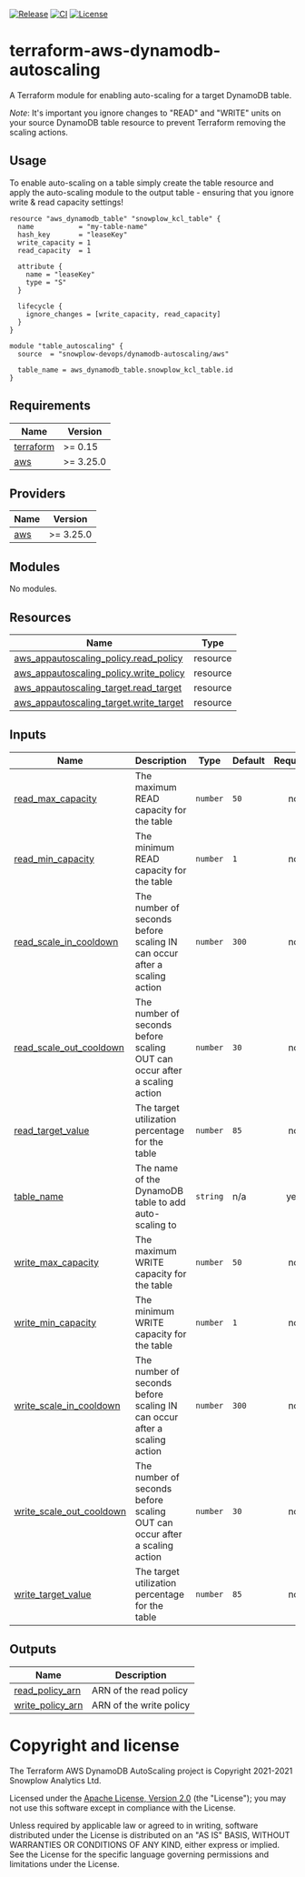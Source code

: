 [![Release][release-image]][release] [![CI][ci-image]][ci] [![License][license-image]][license]

# terraform-aws-dynamodb-autoscaling

A Terraform module for enabling auto-scaling for a target DynamoDB table.

_Note_: It's important you ignore changes to "READ" and "WRITE" units on your source DynamoDB table resource to prevent Terraform removing the scaling actions.

## Usage

To enable auto-scaling on a table simply create the table resource and apply the auto-scaling module to the output table - ensuring that you ignore write & read capacity settings!

```hcl
resource "aws_dynamodb_table" "snowplow_kcl_table" {
  name           = "my-table-name"
  hash_key       = "leaseKey"
  write_capacity = 1
  read_capacity  = 1

  attribute {
    name = "leaseKey"
    type = "S"
  }

  lifecycle {
    ignore_changes = [write_capacity, read_capacity]
  }
}

module "table_autoscaling" {
  source  = "snowplow-devops/dynamodb-autoscaling/aws"

  table_name = aws_dynamodb_table.snowplow_kcl_table.id
}
```

## Requirements

| Name | Version |
|------|---------|
| <a name="requirement_terraform"></a> [terraform](#requirement\_terraform) | >= 0.15 |
| <a name="requirement_aws"></a> [aws](#requirement\_aws) | >= 3.25.0 |

## Providers

| Name | Version |
|------|---------|
| <a name="provider_aws"></a> [aws](#provider\_aws) | >= 3.25.0 |

## Modules

No modules.

## Resources

| Name | Type |
|------|------|
| [aws_appautoscaling_policy.read_policy](https://registry.terraform.io/providers/hashicorp/aws/latest/docs/resources/appautoscaling_policy) | resource |
| [aws_appautoscaling_policy.write_policy](https://registry.terraform.io/providers/hashicorp/aws/latest/docs/resources/appautoscaling_policy) | resource |
| [aws_appautoscaling_target.read_target](https://registry.terraform.io/providers/hashicorp/aws/latest/docs/resources/appautoscaling_target) | resource |
| [aws_appautoscaling_target.write_target](https://registry.terraform.io/providers/hashicorp/aws/latest/docs/resources/appautoscaling_target) | resource |

## Inputs

| Name | Description | Type | Default | Required |
|------|-------------|------|---------|:--------:|
| <a name="input_read_max_capacity"></a> [read\_max\_capacity](#input\_read\_max\_capacity) | The maximum READ capacity for the table | `number` | `50` | no |
| <a name="input_read_min_capacity"></a> [read\_min\_capacity](#input\_read\_min\_capacity) | The minimum READ capacity for the table | `number` | `1` | no |
| <a name="input_read_scale_in_cooldown"></a> [read\_scale\_in\_cooldown](#input\_read\_scale\_in\_cooldown) | The number of seconds before scaling IN can occur after a scaling action | `number` | `300` | no |
| <a name="input_read_scale_out_cooldown"></a> [read\_scale\_out\_cooldown](#input\_read\_scale\_out\_cooldown) | The number of seconds before scaling OUT can occur after a scaling action | `number` | `30` | no |
| <a name="input_read_target_value"></a> [read\_target\_value](#input\_read\_target\_value) | The target utilization percentage for the table | `number` | `85` | no |
| <a name="input_table_name"></a> [table\_name](#input\_table\_name) | The name of the DynamoDB table to add auto-scaling to | `string` | n/a | yes |
| <a name="input_write_max_capacity"></a> [write\_max\_capacity](#input\_write\_max\_capacity) | The maximum WRITE capacity for the table | `number` | `50` | no |
| <a name="input_write_min_capacity"></a> [write\_min\_capacity](#input\_write\_min\_capacity) | The minimum WRITE capacity for the table | `number` | `1` | no |
| <a name="input_write_scale_in_cooldown"></a> [write\_scale\_in\_cooldown](#input\_write\_scale\_in\_cooldown) | The number of seconds before scaling IN can occur after a scaling action | `number` | `300` | no |
| <a name="input_write_scale_out_cooldown"></a> [write\_scale\_out\_cooldown](#input\_write\_scale\_out\_cooldown) | The number of seconds before scaling OUT can occur after a scaling action | `number` | `30` | no |
| <a name="input_write_target_value"></a> [write\_target\_value](#input\_write\_target\_value) | The target utilization percentage for the table | `number` | `85` | no |

## Outputs

| Name | Description |
|------|-------------|
| <a name="output_read_policy_arn"></a> [read\_policy\_arn](#output\_read\_policy\_arn) | ARN of the read policy |
| <a name="output_write_policy_arn"></a> [write\_policy\_arn](#output\_write\_policy\_arn) | ARN of the write policy |

# Copyright and license

The Terraform AWS DynamoDB AutoScaling project is Copyright 2021-2021 Snowplow Analytics Ltd.

Licensed under the [Apache License, Version 2.0][license] (the "License");
you may not use this software except in compliance with the License.

Unless required by applicable law or agreed to in writing, software
distributed under the License is distributed on an "AS IS" BASIS,
WITHOUT WARRANTIES OR CONDITIONS OF ANY KIND, either express or implied.
See the License for the specific language governing permissions and
limitations under the License.

[release]: https://github.com/snowplow-devops/terraform-aws-dynamodb-autoscaling/releases/latest
[release-image]: https://img.shields.io/github/v/release/snowplow-devops/terraform-aws-dynamodb-autoscaling

[ci]: https://github.com/snowplow-devops/terraform-aws-dynamodb-autoscaling/actions?query=workflow%3Aci
[ci-image]: https://github.com/snowplow-devops/terraform-aws-dynamodb-autoscaling/workflows/ci/badge.svg

[license]: https://www.apache.org/licenses/LICENSE-2.0
[license-image]: https://img.shields.io/badge/license-Apache--2-blue.svg?style=flat
